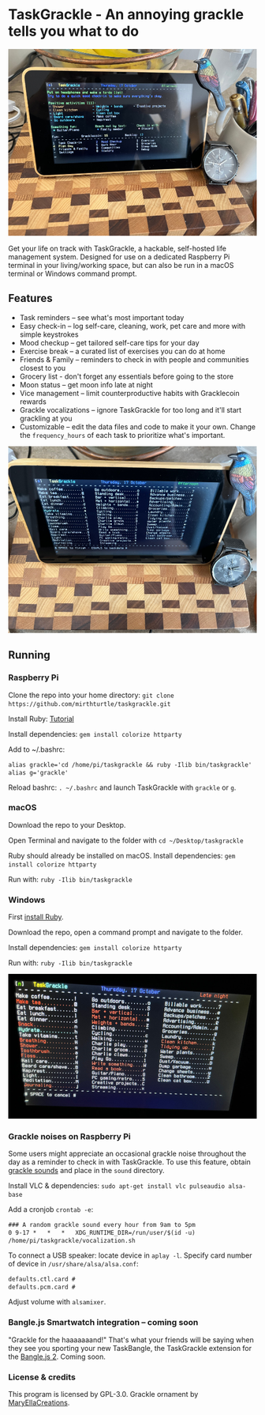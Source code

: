 # TaskGrackle - An annoying grackle tells you what to do

![TaskGrackle in operation](https://github.com/mirthturtle/taskgrackle/blob/main/img/taskgrackle-daytime.jpg "TaskGrackle in operation")

Get your life on track with TaskGrackle, a hackable, self-hosted life management system. Designed for use on a dedicated Raspberry Pi terminal in your living/working space, but can also be run in a macOS terminal or Windows command prompt.

## Features

- Task reminders – see what's most important today
- Easy check-in – log self-care, cleaning, work, pet care and more with simple keystrokes
- Mood checkup – get tailored self-care tips for your day
- Exercise break – a curated list of exercises you can do at home
- Friends & Family – reminders to check in with people and communities closest to you
- Grocery list - don't forget any essentials before going to the store
- Moon status – get moon info late at night
- Vice management – limit counterproductive habits with Gracklecoin rewards
- Grackle vocalizations – ignore TaskGrackle for too long and it'll start grackling at you
- Customizable – edit the data files and code to make it your own. Change the `frequency_hours` of each task to prioritize what's important.

![Checking in tasks](https://github.com/mirthturtle/taskgrackle/blob/main/img/taskgrackle-checkin.jpg "Checking in tasks")


## Running

### Raspberry Pi

Clone the repo into your home directory: `git clone https://github.com/mirthturtle/taskgrackle.git`

Install Ruby: [Tutorial](https://dev.to/konyu/installing-the-latest-version-of-ruby-on-raspberry-pi-3ofk)

Install dependencies: `gem install colorize httparty`

Add to ~/.bashrc:
```
alias grackle='cd /home/pi/taskgrackle && ruby -Ilib bin/taskgrackle'
alias g='grackle'
```
Reload bashrc: `. ~/.bashrc` and launch TaskGrackle with `grackle` or `g`.

### macOS

Download the repo to your Desktop.

Open Terminal and navigate to the folder with `cd ~/Desktop/taskgrackle`

Ruby should already be installed on macOS. Install dependencies: `gem install colorize httparty`

Run with: `ruby -Ilib bin/taskgrackle`

### Windows

First [install Ruby](https://rubyinstaller.org/).

Download the repo, open a command prompt and navigate to the folder.

Install dependencies: `gem install colorize httparty`

Run with: `ruby -Ilib bin/taskgrackle`

![TaskGrackle Nights](https://github.com/mirthturtle/taskgrackle/blob/main/img/taskgrackle-nights.jpg "TaskGrackle Nights")


### Grackle noises on Raspberry Pi

Some users might appreciate an occasional grackle noise throughout the day as a reminder to check in with TaskGrackle. To use this feature, obtain [grackle sounds](https://www.audubon.org/field-guide/bird/common-grackle) and place in the `sound` directory.

Install VLC & dependencies: `sudo apt-get install vlc pulseaudio alsa-base`

Add a cronjob `crontab -e`:
```
### A random grackle sound every hour from 9am to 5pm
0 9-17 *   *   *   XDG_RUNTIME_DIR=/run/user/$(id -u) /home/pi/taskgrackle/vocalization.sh
```
To connect a USB speaker: locate device in `aplay -l`. Specify card number of device in `/usr/share/alsa/alsa.conf`:
```
defaults.ctl.card #
defaults.pcm.card #
```
Adjust volume with `alsamixer`.


### Bangle.js Smartwatch integration – coming soon

"Grackle for the haaaaaaand!" That's what your friends will be saying when they see you sporting your new TaskBangle, the TaskGrackle extension for the [Bangle.js 2](https://banglejs.com/). Coming soon.


### License & credits

This program is licensed by GPL-3.0. Grackle ornament by [MaryEllaCreations](https://www.etsy.com/shop/MaryEllaCreations).
